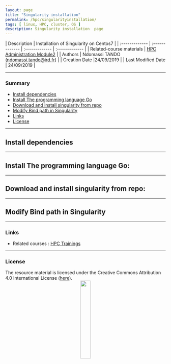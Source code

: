 ```yaml
---
layout: page
title: "Singularity installation"
permalink: /hpc/singularityinstallation/
tags: [ linux, HPC, cluster, OS ]
description: Singularity installation  page
---
```


| Description | Installation of Singularity on Centos7 |
| :------------- | :------------- | :------------- | :------------- |
| Related-course materials | [HPC Administration Module2](https://southgreenplatform.github.io/trainings/Module1/) |
| Authors | Ndomassi TANDO (ndomassi.tando@ird.fr)  |
| Creation Date |24/09/2019 |
| Last Modified Date | 24/09/2019 |


-----------------------


### Summary

<!-- TOC depthFrom:2 depthTo:2 withLinks:1 updateOnSave:1 orderedList:0 -->
* [Install dependencies](#part-1)
* [Install The programming  language Go](#part-2)
* [Download and install singularity from repo](#part-3)
* [Modify Bind path in Singularity](#part-4)
* [Links](#links)
* [License](#license)


-----------------------
<a name="part-1"></a>
## Install dependencies



-------------------------------------------------------------------------------------

<a name="part-2"></a>
## Install The programming  language Go:





----------------------------------------------------------------------------------------------

<a name="part-3"></a>
## Download and install singularity from repo:



---------------------------------------------------------------------------------------------------

<a name="part-4"></a>
## Modify Bind path in Singularity


  
---------------------------------------------------------------------------------------------------

### Links
<a name="links"></a>

* Related courses : [HPC Trainings](https://southgreenplatform.github.io/trainings/HPC/)


-----------------------

### License
<a name="license"></a>

<div>
The resource material is licensed under the Creative Commons Attribution 4.0 International License (<a href="http://creativecommons.org/licenses/by-nc-sa/4.0/">here</a>).
<center><img width="25%" class="img-responsive" src="http://creativecommons.org.nz/wp-content/uploads/2012/05/by-nc-sa1.png"/>
</center>
</div>
                  
 
